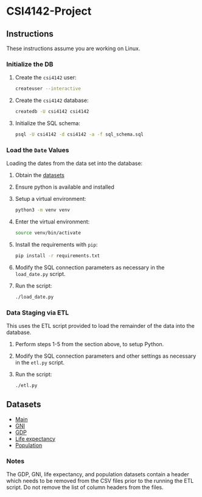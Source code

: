 # CSI4142-Project

## Instructions

These instructions assume you are working on Linux.

### Initialize the DB

1. Create the `csi4142` user:

    ```sh
    createuser --interactive
    ```

2. Create the `csi4142` database:

    ```sh
    createdb -U csi4142 csi4142
    ```

3. Initialize the SQL schema:

    ```sh
    psql -U csi4142 -d csi4142 -a -f sql_schema.sql
    ```

### Load the `Date` Values

Loading the dates from the data set into the database:

1. Obtain the [datasets](#datasets)
2. Ensure python is available and installed
3. Setup a virtual environment:

    ```sh
    python3 -m venv venv
    ```

4. Enter the virtual environment:

    ```sh
    source venv/bin/activate
    ```

5. Install the requirements with `pip`:

    ```sh
    pip install -r requirements.txt
    ```

6. Modify the SQL connection parameters as necessary in the `load_date.py`
   script.
7. Run the script:

    ```sh
    ./load_date.py
    ```

### Data Staging via ETL

This uses the ETL script provided to load the remainder of the data into the
database.

1. Perform steps 1-5 from the section above, to setup Python.
2. Modify the SQL connection parameters and other settings as necessary in the
   `etl.py` script.
3. Run the script:

    ```sh
    ./etl.py
    ```
## Datasets

* [Main][dataset]
* [GNI][gni_dataset]
* [GDP][gdp_dataset]
* [Life expectancy][life_expectancy_dataset]
* [Population][pop_dataset]

### Notes

The GDP, GNI, life expectancy, and population datasets contain a header which
needs to be removed from the CSV files prior to the running the ETL script. Do
not remove the list of column headers from the files.

[gni_dataset]: http://data.worldbank.org/indicator/NY.GNP.PCAP.CD
[dataset]: http://data.worldbank.org/data-catalog/crowd-sourced-price-collection
[gdp_dataset]: http://data.worldbank.org/indicator/NY.GDP.MKTP.CD
[life_expectancy_dataset]: http://data.worldbank.org/indicator/SP.DYN.LE00.IN
[pop_dataset]: http://data.worldbank.org/indicator/SP.POP.TOTL
